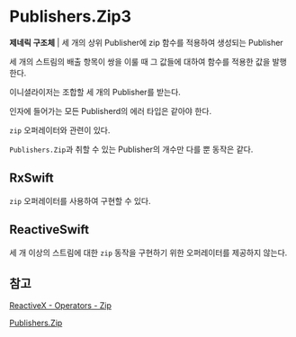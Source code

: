# Publishers.Zip3

**제네릭 구조체** | 세 개의 상위 Publisher에 zip 함수를 적용하여 생성되는 Publisher

세 개의 스트림의 배출 항목이 쌍을 이룰 때 그 값들에 대하여 함수를 적용한 값을 발행한다.

이니셜라이저는 조합할 세 개의 Publisher를 받는다.

인자에 들어가는 모든 Publisherd의 에러 타입은 같아야 한다.

`zip` 오퍼레이터와 관련이 있다.

`Publishers.Zip`과 취할 수 있는 Publisher의 개수만 다를 뿐 동작은 같다.

## RxSwift

`zip` 오퍼레이터를 사용하여 구현할 수 있다.

## ReactiveSwift

세 개 이상의 스트림에 대한 `zip` 동작을 구현하기 위한 오퍼레이터를 제공하지 않는다.

## 참고

[ReactiveX - Operators - Zip](http://reactivex.io/documentation/operators/zip.html)

[Publishers.Zip](./Zip.md)